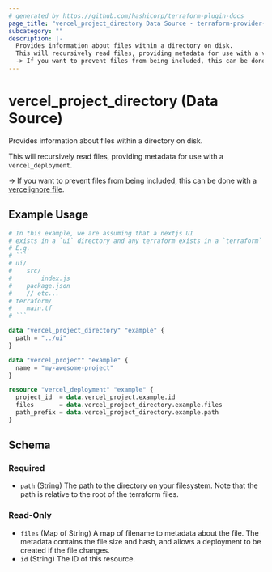 ```yaml
---
# generated by https://github.com/hashicorp/terraform-plugin-docs
page_title: "vercel_project_directory Data Source - terraform-provider-vercel"
subcategory: ""
description: |-
  Provides information about files within a directory on disk.
  This will recursively read files, providing metadata for use with a vercel_deployment.
  -> If you want to prevent files from being included, this can be done with a vercelignore file https://vercel.com/guides/prevent-uploading-sourcepaths-with-vercelignore.
---
```


# vercel_project_directory (Data Source)

Provides information about files within a directory on disk.

This will recursively read files, providing metadata for use with a `vercel_deployment`.

-> If you want to prevent files from being included, this can be done with a [vercelignore file](https://vercel.com/guides/prevent-uploading-sourcepaths-with-vercelignore).

## Example Usage

```terraform
# In this example, we are assuming that a nextjs UI
# exists in a `ui` directory and any terraform exists in a `terraform` directory.
# E.g.
# ```
# ui/
#    src/
#        index.js
#    package.json
#    // etc...
# terraform/
#    main.tf
# ```

data "vercel_project_directory" "example" {
  path = "../ui"
}

data "vercel_project" "example" {
  name = "my-awesome-project"
}

resource "vercel_deployment" "example" {
  project_id  = data.vercel_project.example.id
  files       = data.vercel_project_directory.example.files
  path_prefix = data.vercel_project_directory.example.path
}
```

<!-- schema generated by tfplugindocs -->
## Schema

### Required

- `path` (String) The path to the directory on your filesystem. Note that the path is relative to the root of the terraform files.

### Read-Only

- `files` (Map of String) A map of filename to metadata about the file. The metadata contains the file size and hash, and allows a deployment to be created if the file changes.
- `id` (String) The ID of this resource.
